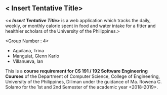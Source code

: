 ## &lt; Insert Tentative Title> 

&lt;**_&lt; Insert Tentative Title>_** is a web application which tracks the daily, weekly, or monthly calorie spent in food and water intake for a fitter and healthier scholars of the University of the Philippines.>

&lt;Group Number : 4> 

- Aguilana, Trina
- Manguiat, Glenn Karlo
- Villanueva, Ian 

This is a **course requirement for CS 191 / 192 Software Engineering Courses** of the Department of Computer Science, College of Engineering, University of the Philippines, Diliman under the guidance of Ma. Rowena C. Solamo for the 1st and 2nd Semester of the academic year &lt;2018-2019>.
